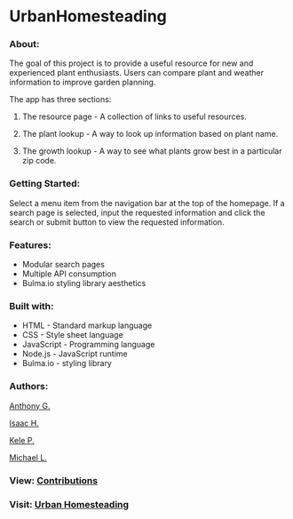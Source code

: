 # UrbanHomesteading

### About:
 
The goal of this project is to provide a useful resource for new and experienced plant enthusiasts. Users can compare plant and weather information to improve garden planning.

The app has three sections:

  1. The resource page - A collection of links to useful resources.
    
  2. The plant lookup - A way to look up information based on plant name.
    
  3. The growth lookup - A way to see what plants grow best in a particular zip code.
  
### Getting Started:

Select a menu item from the navigation bar at the top of the homepage. If a search page is selected, input the requested information and click the search or submit button to view the requested information.

### Features:

- Modular search pages
- Multiple API consumption
- Bulma.io styling library aesthetics

### Built with:

- HTML - Standard markup language
- CSS - Style sheet language
- JavaScript - Programming language
- Node.js - JavaScript runtime
- Bulma.io - styling library

    
### Authors:

<a href="https://github.com/GitNAG0" target="_blank">Anthony G.</a>
  
<a href="https://github.com/IsaacVon" target="_blank">Isaac H.</a>
  
<a href="https://github.com/Foxk2p" target="_blank">Kele P.</a>

<a href="https://github.com/Ljunghster" target="_blank">Michael L.</a>

### View: <a href="https://github.com/IsaacVon/Project1-UrbanHomesteading-/graphs/contributors" target="_blank">Contributions</a>

### Visit: <a href="https://isaacvon.github.io/Project1-UrbanHomesteading-/" target="_blank">Urban Homesteading</a>
  
